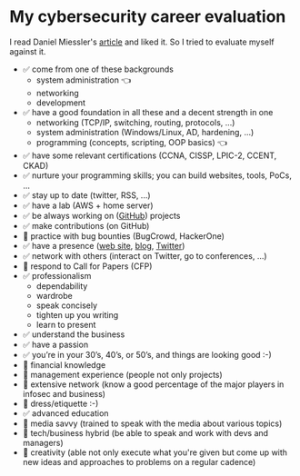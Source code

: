 # My cybersecurity career evaluation

I read Daniel Miessler's [article](https://danielmiessler.com/blog/build-successful-infosec-career/) and liked it. So I tried to evaluate myself against it.

* ✅ come from one of these backgrounds
    * system administration 👈
    * networking
    * development
* ✅ have a good foundation in all these and a decent strength in one
    * networking (TCP/IP, switching, routing, protocols, ...)
    * system administration (Windows/Linux, AD, hardening, ...)
    * programming (concepts, scripting, OOP basics) 👈
* ✅ have some relevant certifications (CCNA, CISSP, LPIC-2, CCENT, CKAD)
* ✅ nurture your programming skills; you can build websites, tools, PoCs, ...
* ✅ stay up to date (twitter, RSS, ...)
* ✅ have a lab (AWS + home server)
* ✅ be always working on ([GitHub](https://github.com/jreisinger/)) projects
* ✅ make contributions (on GitHub)
* 🚫 practice with bug bounties (BugCrowd, HackerOne)
* ✅ have a presence ([web site](https://reisinge.net), [blog](https://reisinge.net/blog), [Twitter](https://twitter.com/JozefReisinger))
* ✅ network with others (interact on Twitter, go to conferences, ...)
* 🚫 respond to Call for Papers (CFP)
* ✅ professionalism
    * dependability
    * wardrobe
    * speak concisely
    * tighten up you writing
    * learn to present
* ✅ understand the business
* ✅ have a passion
* ✅ you’re in your 30’s, 40’s, or 50’s, and things are looking good :-)
* 🤏 financial knowledge
* 🤏 management experience (people not only projects)
* 🤏 extensive network (know a good percentage of the major players in infosec and business)
* 🤏 dress/etiquette :-)
* ✅ advanced education
* 🚫 media savvy (trained to speak with the media about various topics)
* 🤏 tech/business hybrid (be able to speak and work with devs and managers)
* 🤏 creativity (able not only execute what you're given but come up with new ideas and approaches to problems on a regular cadence)
